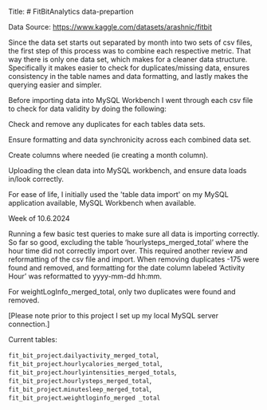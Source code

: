 Title: # FitBitAnalytics data-prepartion

Data Source: https://www.kaggle.com/datasets/arashnic/fitbit 

Since the data set starts out separated by month into two sets of csv files, the first step of this process was to combine each respective metric. That way there is only one data set, which makes for a cleaner data structure. Specifically it makes easier to check for duplicates/missing data, ensures consistency in the table names and data formatting, and lastly makes the querying easier and simpler.  

Before importing data into MySQL Workbench I went through each csv file to check for data validity by doing the following: 

Check and remove any duplicates for each tables data sets.  

Ensure formatting and data synchronicity across each combined data set. 

Create columns where needed (ie creating a month column). 

Uploading the clean data into MySQL workbench, and ensure data loads in/look correctly.  

For ease of life, I initially used the 'table data import' on my MySQL application available, MySQL Workbench when available. 

 

Week of 10.6.2024 

Running a few basic test queries to make sure all data is importing correctly. So far so good, excluding the table ‘hourlysteps_merged_total’ where the hour time did not correctly import over. This required another review and reformatting of the csv file and import. When removing duplicates -175 were found and removed, and formatting for the date column labeled ‘Activity Hour’ was reformatted to yyyy-mm-dd hh:mm. 

For weightLogInfo_merged_total, only two duplicates were found and removed. 

[Please note prior to this project I set up my local MySQL server connection.] 

Current tables:  

`fit_bit_project`.`dailyactivity_merged_total`, `fit_bit_project`.`hourlycalories_merged_total`, `fit_bit_project`.`hourlyintensities_merged_totals`, `fit_bit_project`.`hourlysteps_merged_total`, `fit_bit_project`.`minutesleep_merged_total`,  
`fit_bit_project`.`weightloginfo_merged _total` 

 
